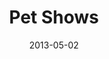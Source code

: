 ---
slug: "/22/mof"
date: "2013-05-02"
title: "Pet Shows"
featuredImage: "/images/petshows.png"
tags: ["Web Game", "Construct 2"]
text: "As a intern I implemented the UI o"
---